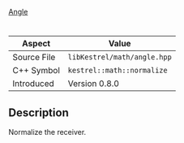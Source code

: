 [Angle](index.md)
# 
| Aspect | Value |
| --- | --- |
| Source File | `libKestrel/math/angle.hpp` |
| C++ Symbol | `kestrel::math::normalize` |
| Introduced | Version 0.8.0 |
## Description
Normalize the receiver.
